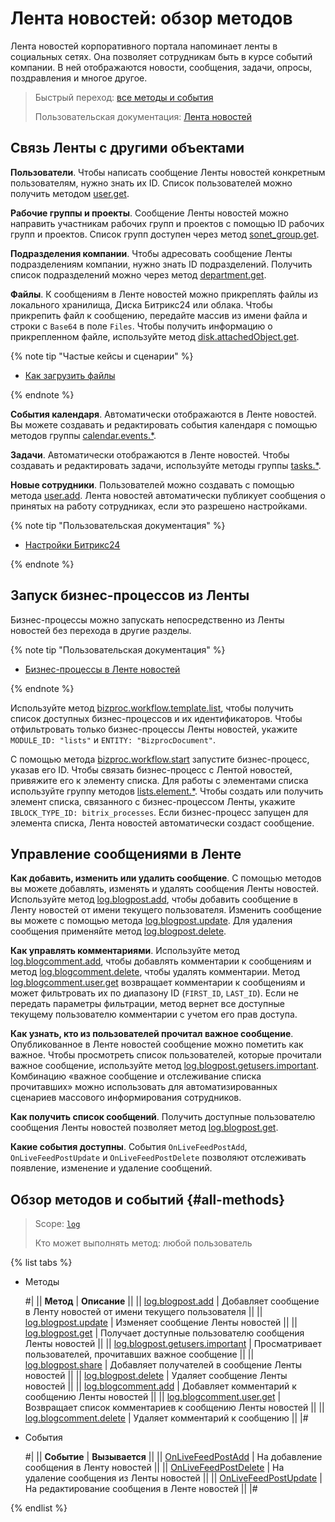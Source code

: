 # Лента новостей: обзор методов

Лента новостей корпоративного портала напоминает ленты в социальных сетях. Она позволяет сотрудникам быть в курсе событий компании. В ней отображаются новости, сообщения, задачи, опросы, поздравления и многое другое.

> Быстрый переход: [все методы и события](#all-methods)
>
> Пользовательская документация: [Лента новостей](https://helpdesk.bitrix24.ru/section/108537/)

## Связь Ленты с другими объектами

**Пользователи**. Чтобы написать сообщение Ленты новостей конкретным пользователям, нужно знать их ID. Список пользователей можно получить методом [user.get](./../user/user-get.md).

**Рабочие группы и проекты**. Сообщение Ленты новостей можно направить участникам рабочих групп и проектов с помощью ID рабочих групп и проектов. Список групп доступен через метод [sonet_group.get](./../sonet-group/sonet-group-get.md).

**Подразделения компании**. Чтобы адресовать сообщение Ленты подразделениям компании, нужно знать ID подразделений. Получить список подразделений можно через метод [department.get](./../departments/department-get.md).

**Файлы**. К сообщениям в Ленте новостей можно прикреплять файлы из локального хранилища, Диска Битрикс24 или облака. Чтобы прикрепить файл к сообщению, передайте массив из имени файла и строки с `Base64` в поле `Files`. Чтобы получить информацию о прикрепленном файле, используйте метод [disk.attachedObject.get](./../disk/attached-object/disk-attached-object-get.md).

{% note tip "Частые кейсы и сценарии" %}

- [Как загрузить файлы](../files/how-to-upload-files.md)

{% endnote %}

**События календаря**. Автоматически отображаются в Ленте новостей. Вы можете создавать и редактировать события календаря с помощью методов группы [calendar.events.*](./../calendar/events/index.md).

**Задачи**. Автоматически отображаются  в Ленте новостей. Чтобы создавать и редактировать задачи, используйте методы группы [tasks.*](./../tasks/index.md).

**Новые сотрудники**. Пользователей можно создавать с помощью метода [user.add](./../user/user-add.md). Лента новостей автоматически публикует сообщения о принятых на работу сотрудниках, если это разрешено настройками.

{% note tip "Пользовательская документация" %}

- [Настройки Битрикс24](https://helpdesk.bitrix24.ru/open/18371844/)

{% endnote %}

## Запуск бизнес-процессов из Ленты

Бизнес-процессы можно запускать непосредственно из Ленты новостей без перехода в другие разделы.

{% note tip "Пользовательская документация" %}

- [Бизнес-процессы в Ленте новостей](https://helpdesk.bitrix24.ru/open/1312890/)

{% endnote %}

Используйте метод [bizproc.workflow.template.list](./../bizproc/template/bizproc-workflow-template-list.md), чтобы получить список доступных бизнес-процессов и их идентификаторов. Чтобы отфильтровать только бизнес-процессы Ленты новостей, укажите `MODULE_ID: "lists"` и `ENTITY: "BizprocDocument"`.

С помощью метода [bizproc.workflow.start](./../bizproc/bizproc-workflow-start.md) запустите бизнес-процесс, указав его ID. Чтобы связать бизнес-процесс с Лентой новостей, привяжите его к элементу списка. Для работы с элементами списка используйте группу методов [lists.element.*](./../lists/elements/index.md). Чтобы создать или получить элемент списка, связанного с бизнес-процессом Ленты, укажите `IBLOCK_TYPE_ID: bitrix_processes`. Если бизнес-процесс запущен для элемента списка, Лента новостей автоматически создаст сообщение.

## **Управление сообщениями в Ленте**

**Как добавить, изменить или удалить сообщение**. С помощью методов  вы можете добавлять, изменять и удалять сообщения Ленты новостей. Используйте метод [log.blogpost.add](./../log/log-blogpost-add.md), чтобы добавить сообщение в Ленту новостей от имени текущего пользователя. Изменить сообщение вы можете с помощью метода [log.blogpost.update](./../log/log-blogpost-update.md). Для удаления сообщения применяйте метод [log.blogpost.delete](./../log/log-blogpost-delete.md).

**Как управлять комментариями**. Используйте метод [log.blogcomment.add](./blogcomment/log-blogcomment-add.md), чтобы добавлять комментарии к сообщениям и метод [log.blogcomment.delete](./blogcomment/log-blogcomment-delete.md), чтобы удалять комментарии. Метод [log.blogcomment.user.get](./blogcomment/log-blogcomment-user-get.md) возвращает комментарии к сообщениям и может фильтровать их по диапазону ID (`FIRST_ID`, `LAST_ID`). Если не передать параметры фильтрации, метод вернет все доступные текущему пользователю комментарии с учетом его прав доступа.

**Как узнать, кто из пользователей прочитал важное сообщение**. Опубликованное в Ленте новостей сообщение можно пометить как важное. Чтобы просмотреть список пользователей, которые прочитали важное сообщение, используйте метод [log.blogpost.getusers.important](./log-blogpost-getusers-important.md). Комбинацию «важное сообщение и отслеживание списка прочитавших» можно использовать для автоматизированных сценариев массового информирования сотрудников.

**Как получить список сообщений**. Получить доступные пользователю сообщения Ленты новостей позволяет метод [log.blogpost.get](./log-blogpost-get.md).

**Какие события доступны**. События `OnLiveFeedPostAdd`, `OnLiveFeedPostUpdate` и `OnLiveFeedPostDelete` позволяют отслеживать появление, изменение и удаление сообщений.

## Обзор методов и событий {#all-methods}

> Scope: [`log`](../scopes/permissions.md)
> 
> Кто может выполнять метод: любой пользователь

{% list tabs %}

- Методы

    #|
    || **Метод** | **Описание** ||
    || [log.blogpost.add](./log-blogpost-add.md) | Добавляет сообщение в Ленту новостей от имени текущего пользователя ||
    || [log.blogpost.update](./log-blogpost-update.md) | Изменяет сообщение Ленты новостей ||
    || [log.blogpost.get](./log-blogpost-get.md) | Получает доступные пользователю сообщения Ленты новостей ||
    || [log.blogpost.getusers.important](./log-blogpost-getusers-important.md) | Просматривает пользователей, прочитавших важное сообщение ||
    || [log.blogpost.share](./log-blogpost-share.md) | Добавляет получателей в сообщение Ленты новостей ||
    || [log.blogpost.delete](./log-blogpost-delete.md) | Удаляет сообщение Ленты новостей ||
    || [log.blogcomment.add](./blogcomment/log-blogcomment-add.md) | Добавляет комментарий к сообщению Ленты новостей ||
    || [log.blogcomment.user.get](./blogcomment/log-blogcomment-user-get.md) | Возвращает список комментариев к сообщению Ленты новостей ||
    || [log.blogcomment.delete](./blogcomment/log-blogcomment-delete.md) | Удаляет комментарий к сообщению ||
    |#

- События

    #|
    || **Событие** | **Вызывается** ||
    || [OnLiveFeedPostAdd](./events/on-live-feed-post-add.md) | На добавление сообщения в Ленту новостей ||
    || [OnLiveFeedPostDelete](./events/on-live-feed-post-delete.md) | На удаление сообщения из Ленты новостей ||
    || [OnLiveFeedPostUpdate](./events/on-live-feed-post-update.md) | На редактирование сообщения в Ленте новостей ||
    |#

{% endlist %}